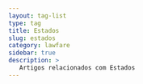 ```yaml
---
layout: tag-list
type: tag
title: Estados
slug: estados
category: lawfare
sidebar: true
description: >
   Artigos relacionados com Estados
---
```


